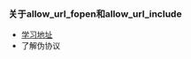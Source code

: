 ### 关于allow_url_fopen和allow_url_include
* [学习地址](http://www.cnblogs.com/wocalieshenmegui/p/5862590.html)
* 了解伪协议
